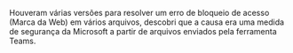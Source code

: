 Houveram várias versões para resolver um erro de bloqueio de acesso (Marca da Web) em vários arquivos, 
descobri que a causa era uma medida de segurança da Microsoft a partir de arquivos enviados pela ferramenta Teams.
